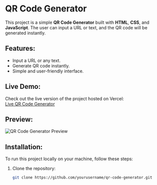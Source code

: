 # QR Code Generator

This project is a simple **QR Code Generator** built with **HTML**, **CSS**, and **JavaScript**. The user can input a URL or text, and the QR code will be generated instantly.

## Features:
- Input a URL or any text.
- Generate QR code instantly.
- Simple and user-friendly interface.

## Live Demo:
Check out the live version of the project hosted on Vercel:  
[Live QR Code Generator](https://your-vercel-link.vercel.app)

## Preview:
![QR Code Generator Preview](./preview.png)

## Installation:
To run this project locally on your machine, follow these steps:

1. Clone the repository:
   ```bash
   git clone https://github.com/yourusername/qr-code-generator.git
